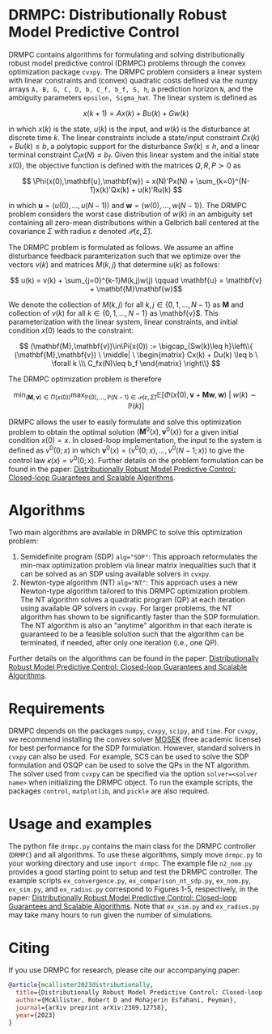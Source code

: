 # DRMPC: Distributionally Robust Model Predictive Control
DRMPC contains algorithms for formulating and solving distributionally robust model predictive control (DRMPC) problems through the convex optimization package ``cvxpy``. The DRMPC problem considers a linear system with linear constraints and (convex) quadratic costs defined via the numpy arrays ``A, B, G, C, D, b, C_f, b_f, S, h``, a prediction horizon ``N``, and the ambiguity parameters ``epsilon, Sigma_hat``. The linear system is defined as 

$$x(k+1)=Ax(k)+Bu(k)+Gw(k)$$ 

in which $x(k)$ is the state, $u(k)$ is the input, and $w(k)$ is the disturbance at discrete time $k$. The linear constraints include a state/input constraint $Cx(k)+Bu(k)\leq b$, a polytopic support for the disturbance $Sw(k)\leq h$, and a linear terminal constraint $C_fx(N)\leq b_f$. Given this linear system and the initial state $x(0)$, the objective function is defined with the matrices $Q,R,P\succ 0$ as

$$
\Phi(x(0),\mathbf{u},\mathbf{w}) = x(N)'Px(N) + \sum_{k=0}^{N-1}x(k)'Qx(k) + u(k)'Ru(k)
$$

in which $\mathbf{u}=(u(0),\dots,u(N-1))$ and $\mathbf{w}=(w(0),\dots,w(N-1))$. The DRMPC problem considers the worst case distribution of $w(k)$ in an ambiguity set containing all zero-mean distributions within a Gelbrich ball centered at the covariance $\Sigma$ with radius $\varepsilon$ denoted $\mathcal{P}(\varepsilon,\widehat{\Sigma})$. 

The DRMPC problem is formulated as follows. We assume an affine disturbance feedback paramterization such that we optimize over the vectors $v(k)$ and matrices $M(k,j)$ that determine $u(k)$ as follows:

$$ u(k) = v(k) + \sum_{j=0}^{k-1}M(k,j)w(j)  \qquad \mathbf{u} = \mathbf{v} + \mathbf{M}\mathbf{w}$$

We denote the collection of $M(k,j)$ for all $k,j\in\{0,1,\dots,N-1\}$ as $\mathbf{M}$ and collection of $v(k)$ for all $k\in\{0,1,\dots,N-1\}$ as \mathbf{v}$. This parameterization with the linear system, linear constraints, and initial condition $x(0)$ leads to the constraint:

$$ (\mathbf{M},\mathbf{v})\in\Pi(x(0)) := \bigcap_{Sw(k)\leq h}\left\\{ (\mathbf{M},\mathbf{v}) \ \middle| \ \begin{matrix} Cx(k) + Du(k) \leq b \ \forall k \\\ C_fx(N)\leq b_f \end{matrix} \right\\} $$

The DRMPC optimization problem is therefore

$$
\min_{(\mathbf{M},\mathbf{v})\in\Pi(x(0))}\max_{\mathbb{P}(0),\dots,\mathbb{P}(N-1)\in \mathcal{P}(\varepsilon,\widehat{\Sigma})} \mathbb{E}\left[\Phi(x(0),\mathbf{v} + \mathbf{M}\mathbf{w},\mathbf{w}) \ \middle| \ w(k)\sim\mathbb{P}(k) \right] 
$$

DRMPC allows the user to easily formulate and solve this optimization problem to obtain the optimal solution $(\mathbf{M}^0(x),\mathbf{v}^0(x))$ for a given initial condition $x(0)=x$. In closed-loop implementation, the input to the system is defined as $v^0(0;x)$ in which $\mathbf{v}^0(x)=(v^0(0;x),\dots,v^0(N-1;x))$ to give the control law $\kappa(x) = v^0(0;x)$. Further details on the problem formulation can be found in the paper: [Distributionally Robust Model Predictive Control: Closed-loop Guarantees and Scalable Algorithms](https://arxiv.org/abs/2309.12758).

# Algorithms 

Two main algorithms are available in DRMPC to solve this optimization problem:

1) Semidefinite program (SDP) ``alg="SDP"``: This approach reformulates the min-max optimization problem via linear matrix inequalities such that it can be solved as an SDP using available solvers in ``cvxpy``. 
2) Newton-type algorithm (NT) ``alg="NT"``: This approach uses a new Newton-type algorithm tailored to this DRMPC optimization problem. The NT algorithm solves a quadratic program (QP) at each iteration using available QP solvers in ``cvxpy``. For larger problems, the NT algorithm has shown to be significantly faster than the SDP formulation. The NT algorithm is also an "anytime" algorithm in that each iterate is guaranteed to be a feasible solution such that the algorithm can be terminated, if needed, after only one iteration (i.e., one QP).

 Further details on the algorithms can be found in the paper: [Distributionally Robust Model Predictive Control: Closed-loop Guarantees and Scalable Algorithms](https://arxiv.org/abs/2309.12758).

# Requirements
DRMPC depends on the packages ``numpy``, ``cvxpy``, ``scipy``, and ``time``. For ``cvxpy``, we recommend installing the convex solver [MOSEK](https://www.mosek.com/) (free academic license) for best performance for the SDP formulation. However, standard solvers in ``cvxpy`` can also be used. For example, SCS can be used to solve the SDP formulation and OSQP can be used to solve the QPs in the NT algorithm. The solver used from ``cvxpy`` can be specified via the option ``solver=<solver name>`` when initializing the DRMPC object. To run the example scripts, the packages ``control``, ``matplotlib``, and ``pickle`` are also required. 

# Usage and examples
The python file ``drmpc.py`` contains the main class for the DRMPC controller (``DRMPC``) and all algorithms. To use these algorithms, simply move ``drmpc.py`` to your working directory and use ``import drmpc``. The example file ``n2_nom.py`` provides a good starting point to setup and test the DRMPC controller. The example scripts ``ex_convergence.py``, ``ex_comparison_nt_sdp.py``, ``ex_nom.py``, ``ex_sim.py``, and ``ex_radius.py`` correspond to Figures 1-5, respectively, in the paper: [Distributionally Robust Model Predictive Control: Closed-loop Guarantees and Scalable Algorithms](https://arxiv.org/abs/2309.12758). Note that ``ex_sim.py`` and ``ex_radius.py`` may take many hours to run given the number of simulations. 

# Citing
If you use DRMPC for research, please cite our accompanying paper:
```bibtex
@article{mcallister2023distributionally,
  title={Distributionally Robust Model Predictive Control: Closed-loop Guarantees and Scalable Algorithms},
  author={McAllister, Robert D and Mohajerin Esfahani, Peyman},
  journal={arXiv preprint arXiv:2309.12758},
  year={2023}
}
```
